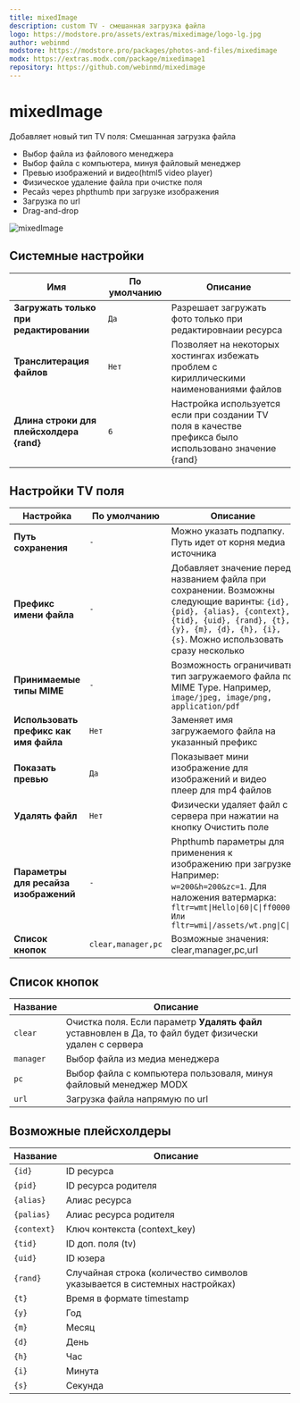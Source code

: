 ```yaml
---
title: mixedImage
description: custom TV - смешанная загрузка файла
logo: https://modstore.pro/assets/extras/mixedimage/logo-lg.jpg
author: webinmd
modstore: https://modstore.pro/packages/photos-and-files/mixedimage
modx: https://extras.modx.com/package/mixedimage1
repository: https://github.com/webinmd/mixedimage
---
```

# mixedImage

Добавляет новый тип TV поля: Смешанная загрузка файла

- Выбор файла из файлового менеджера
- Выбор файла с компьютера, минуя файловый менеджер
- Превью изображений и видео(html5 video player)
- Физическое удаление файла при очистке поля
- Ресайз через phpthumb при загрузке изображения
- Загрузка по url
- Drag-and-drop

![mixedImage](https://file.modx.pro/files/1/b/1/1b19540fc2888f0c02879617e55c1039.png)

## Системные настройки

| Имя                                      | По умолчанию | Описание                                                                                               |
| ---------------------------------------- | ------------ | ------------------------------------------------------------------------------------------------------ |
| **Загружать только при редактировании**  | `Да`         | Разрешает загружать фото только при редактировнаии ресурса                                             |
| **Транслитерация файлов**                | `Нет`        | Позволяет на некоторых хостингах избежать проблем с кириллическими наименованиями файлов               |
| **Длина строки для плейсхолдера {rand}** | `6`          | Настройка используется если при создании TV поля в качестве префикса было использовано значение {rand} |

## Настройки TV поля

| Настройка                              | По умолчанию       | Описание                                                                                                                                                                                                            |
| -------------------------------------- | ------------------ | ------------------------------------------------------------------------------------------------------------------------------------------------------------------------------------------------------------------- |
| **Путь сохранения**                    | `-`                | Можно указать подпапку. Путь идет от корня медиа источника                                                                                                                                                          |
| **Префикс имени файла**                | `-`                | Добавляет значение перед названием файла при сохранении. Возможны следующие варинты: `{id}, {pid}, {alias}, {context}, {tid}, {uid}, {rand}, {t}, {y}, {m}, {d}, {h}, {i}, {s}`. Можно использовать сразу несколько |
| **Принимаемые типы MIME**              | `-`                | Возможность ограничивать тип загружаемого файла по MIME Type. Например, `image/jpeg, image/png, application/pdf`                                                                                                    |
| **Использовать префикс как имя файла** | `Нет`              | Заменяет имя загружаемого файла на указанный префикс                                                                                                                                                                |
| **Показать превью**                    | `Да`               | Показывает мини изображение для изображений и видео плеер для mp4 файлов                                                                                                                                            |
| **Удалять файл**                       | `Нет`              | Физически удаляет файл с сервера при нажатии на кнопку Очистить поле                                                                                                                                                |
| **Параметры для ресайза изображений**  | `-`                | Phpthumb параметры для применения к изображению при загрузке. Например: `w=200&h=200&zc=1`. Для наложения ватермарка: `fltr=wmt\|Hello\|60\|C\|ff0000\| Или fltr=wmi\|/assets/wt.png\|C\|`                          |
| **Список кнопок**                      | `clear,manager,pc` | Возможные значения: clear,manager,pc,url                                                                                                                                                                            |

## Список кнопок

| Название  | Описание                                                                                                |
| --------- | ------------------------------------------------------------------------------------------------------- |
| `clear`   | Очистка поля. Если параметр **Удалять файл** уставновлен в Да, то файл будет физически удален с сервера |
| `manager` | Выбор файла из медиа менеджера                                                                          |
| `pc`      | Выбор файла с компьютера пользоваля, минуя файловый менеджер MODX                                       |
| `url`     | Загрузка файла напрямую по url                                                                          |

## Возможные плейсхолдеры

| Название    | Описание                                                                  |
| ----------- | ------------------------------------------------------------------------- |
| `{id}`      | ID ресурса                                                                |
| `{pid}`     | ID ресурса родителя                                                       |
| `{alias}`   | Алиас ресурса                                                             |
| `{palias}`  | Алиас ресурса родителя                                                    |
| `{context}` | Ключ контекста (context_key)                                              |
| `{tid}`     | ID доп. поля (tv)                                                         |
| `{uid}`     | ID юзера                                                                  |
| `{rand}`    | Случайная строка (количество символов указывается в системных настройках) |
| `{t}`       | Время в формате timestamp                                                 |
| `{y}`       | Год                                                                       |
| `{m}`       | Месяц                                                                     |
| `{d}`       | День                                                                      |
| `{h}`       | Час                                                                       |
| `{i}`       | Минута                                                                    |
| `{s}`       | Секунда                                                                   |
